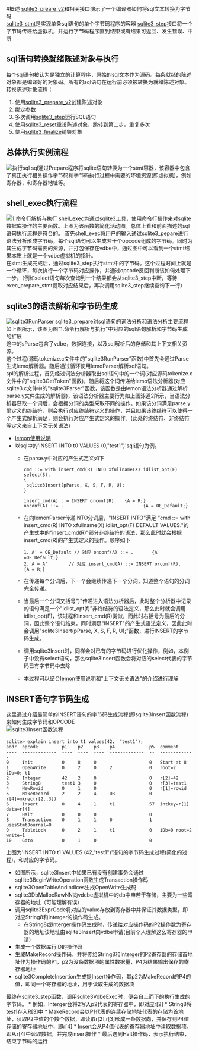 #概述
[sqlite3_preare_v2](https://www.sqlite.org/c3ref/prepare.html)和相关接口演示了一个编译器如何将sql文本转换为字节码<br/>
[sqlite3_stmt]()是实现单条sql语句的单个字节码程序的容器
[sqlite3_step](https://www.sqlite.org/c3ref/step.html)接口将一个字节码传递给虚拟机，并运行字节码程序直到结束或有结果可返回、发生错误、中断

## sql语句转换就绪陈述对象与执行
每个sql语句被认为是独立的计算程序，原始的sql文本作为源码。每条就绪的陈述对象都是编译好的对象码。所有的sql语句在运行前必须被转换为就绪陈述对象。
转换陈述对象流程：
1. 使用[sqlite3_prepare_v2](https://www.sqlite.org/c3ref/prepare.html)创建陈述对象
2. 绑定参数
3. 多次调用[sqlite3_step]()运行SQL语句
4. 使用[sqlite3_reset]()重设陈述对象，跳转到第二步。重复多次
5. 使用[sqlite3_finalize]()销毁对象

## 总体执行实例流程
![执行sql](images/3-1.jpg)
sql通过Prepare程序将sqlite语句转换为一个stmt容器，该容器中包含了真正执行相关操作字节码和字节码执行过程中需要的环境资源(即虚拟机)，例如寄存器，和寄存器地址等。

## shell_exec执行流程
![1.命令行解析与执行](images/sqlite/1.命令行解析与执行.png)
shell_exec为通过sqlite3工具，使用命令行操作来对sqlite数据库操作的主要函数。上图为该函数的简化活动图。总体上看和前面描述的sql语句执行流程是符合的。
首先shell_exec将用户的输入通过sqlite3_pepare进行语法分析形成字节码，每个sql语句可以生成若干个opcode组成的字节码。同时为其生成字节码需要的资源，并打包保存在vdbe中，通过图中可以看到一个stmt结果本质上就是一个vdbe虚拟机的指针。<br/>
在stmt生成完成后，通过sqlite3_step执行stmt中的字节码。这个过程时间上就是一个循环，每次执行一个字节码对应操作，并通过opcode反回判断该如何处理下一步。（例如select语句每次查询到一个结果都会从sqlite3_step中断，等待exec_prepare_stmt提取对应结果后，再次调用sqlite3_step继续查询下一行）<br/>

## sqlite3的语法解析和字节码生成
![sqlite3RunParser](images/sqlite/2.语法解析与字节码生成.png)
sqlite3_prepare对sql语句的词法分析和语法分析主要流程如上图所示，该图为图"1.命令行解析与执行"中对应的sql语句解析和字节码生成的扩展<br/>
途中的sParse包含了vdbe，数据连接，以及sql解析后的存储和其上下文相关资源。<br/>
这个过程(源码tokenize.c文件中的"sqlite3RunParser"函数)中首先会通过Parse生成lemo解析器。随后通过循环使用lemoParser解析sql语句。<br/>
spl的解析过程，首先经过词法分析器取出sql语句中的一个词(对应源码tokenize.c文件中的"sqlite3GetToken"函数)，随后将这个词传递给lemo语法分析器(对应sqlite3.c文件中的"sqlite3Parser"函数，该函数是由lemon语法分析器通过解析parse.y文件生成的解析器)，该语法分析器主要行为如上图泳道2所示，当语法分析器获取一个词后，会根据分词的类型采取不同的操作。如果该分词满足parse.y里定义的终结符，则会执行对应终结符定义的操作，并且如果该终结符可以使得一个产生式解析满足，则会执行对应产生式定义的操作。(此处的终结符、非终结符等定义来自上下文无关语法)

* [lemon使用说明](http://souptonuts.sourceforge.net/readme_lemon_tutorial.html)
* 以sql中的'INSERT INTO t0 VALUES (0,"test1")'sql语句为例。
    * 在parse.y中对应的产生式定义如下

         ```
        cmd ::= with insert_cmd(R) INTO xfullname(X) idlist_opt(F) select(S).
        {
          sqlite3Insert(pParse, X, S, F, R, U);
        }
        
        insert_cmd(A) ::= INSERT orconf(R).   {A = R;}
        onconf(A) ::= .                              {A = OE_Default;}
        ```


    * 在向lemonParser传递INTO分词后，"INSERT INTO"满足 "cmd ::= with insert_cmd(R) INTO xfullname(X) idlist_opt(F) DEFAULT VALUES."的产生式中的"insert_cmd(R)"部分非终结符的语法，那么此时就会根据insert_cmd(R)的产生式定义的操作。顺序如下

        ```
        1. A' = OE_Default // 对应 onconf(A) ::= .       {A =OE_Default;}
        2. A = A'        // 对应 insert_cmd(A) ::= INSERT orconf(R).   {A = R;}
        ```
    
    * 在传递每个分词后，下一个会继续传递下一个分词，知道整个语句的分词完全传递。
    * 当最后一个分词又括号")"传递进入语法分析器后，此时整个分析器中记录的语句满足一个"idlist_opt(f)"非终结符的语法定义，那么此时就会调用idlist_opt(F)，该过程和insert_cmd(R)类似，而此时右括号为最后的分词，因此整个语句结束，同时满足"INSERT"的产生式语法定义，因此此时会调用"sqlite3Insert(pParse, X, S, F, R, U);"函数，进行INSERT的字节码生成。
    * 调用sqlite3Insert时，同样会对已有的字节码进行优化操作，例如，本例子中没有select语句，那么sqlite3Insert函数会将对应的select代表的字节码已有字节码中去除
    * 本过程可以结合[lemon使用说明](http://souptonuts.sourceforge.net/readme_lemon_tutorial.html)和"上下文无关语法"的介绍进行理解


## INSERT语句字节码生成
这里通过介绍最简单的INSERT语句的字节码生成流程(即sqlite3Insert函数流程)来如何生成字节码和OPCODE<br>
![sqlite3Insert函数流程](images/sqlite/3.Insert语句字节节码生成.png)
```
sqlite> explain insert into t1 values(42， "test1");
addr  opcode         p1    p2    p3    p4             p5  comment
----  -------------  ----  ----  ----  -------------  --  -------------
0     Init           0     8     0                    0   Start at 8
1     OpenWrite      0     2     0     2              0   root=2 iDb=0; t1
2     Integer        42    2     0                    0   r[2]=42
3     String8        test1 3     0                    0   r[3]=test1
4     NewRowid       0     1     0                    0   r[1]=rowid
5     MakeRecord     2     2     4     DB             0   r[4]=mkrec(r[2..3])
6     Insert         0     4     1     t1             57  intkey=r[1] data=r[4]
7     Halt           0     0     0                    0
8     Transaction    0     1     1     0              1   usesStmtJournal=0
9     TableLock      0     2     1     t1             0   iDb=0 root=2 write=1
10    Goto           0     1     0                    0
```
上图为'INSERT INTO t1 VALUES (42,"test1")'语句的字节码生成过程(简化的过程)，和对应的字节码。
* 如图所示，sqlite3Insert中如果已有没有创建事务会通过sqllite3BeginWriteOperation函数生成Transaction操作码
* sqlite3OpenTableAndIndices生成OpenWrite生成码
* sqlite3DbMallocRawNN向vdebe虚拟机中的db中申若干存储，主要为一些寄存器的地址（可能理解有误）
* 调用sqlite3ExprCode将对应的value存放到寄存器中并保证其数据类型，即对应String8和Interger的操作码生成。
    * 在String8或Interger操作码生成时，传递给对应操作码的P2操作数为寄存器的地址该地址由sqlite3Insert向vdbe申请(目前个人理解这么寄存器的申请)
* 生成一个数据库行ID的操作码
* 生成MakeRecord操作码，并将传给String8和Interger的P2寄存器的存储首地址作为操作码的P1，p2为没条数据项的属性数据量，P4为结果输出保存的寄存器地址
* sqlite3CompleteInsertion生成提Insert操作码，其p2为MakeRecord的P4的值，即同一个寄存器的地址，用于读取生成的数据项

最终在sqlite3_step函数，调用sqlite3VdbeExec时，便会自上而下的执行生成的字节码。
    * 例如，Interger会将2写入p2代表的寄存器中，即对应r[2]
    * String8将test1存入R[3]中
    * MakeRecord会以P1代表的连续存储地址代表的存储为首地址，读取P2中值的个数个数据，即读取r[2],r[3]形成一条数据向，并保存到P4值存储的寄存器地址中，即r[4]
    * Insert会从P4值代表的寄存器地址中读取数据项，即从r[4]中读取数据，并完成insert操作
    * 最后遇到Halt操作码，表示执行结束，结束字节码的运行

